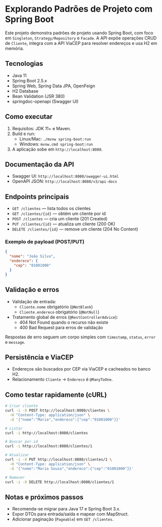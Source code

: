 # Explorando Padrões de Projeto com Spring Boot

Este projeto demonstra padrões de projeto usando Spring Boot, com foco em `Singleton`, `Strategy/Repository` e `Facade`. A API expõe operações CRUD de `Cliente`, integra com a API ViaCEP para resolver endereços e usa H2 em memória.

## Tecnologias
- Java 11
- Spring Boot 2.5.x
- Spring Web, Spring Data JPA, OpenFeign
- H2 Database
- Bean Validation (JSR 380)
- springdoc-openapi (Swagger UI)

## Como executar
1. Requisitos: JDK 11+ e Maven.
2. Build e run:
   - Linux/Mac: `./mvnw spring-boot:run`
   - Windows: `mvnw.cmd spring-boot:run`
3. A aplicação sobe em `http://localhost:8080`.

## Documentação da API
- Swagger UI: `http://localhost:8080/swagger-ui.html`
- OpenAPI JSON: `http://localhost:8080/v3/api-docs`

## Endpoints principais
- `GET /clientes` — lista todos os clientes
- `GET /clientes/{id}` — obtém um cliente por id
- `POST /clientes` — cria um cliente (201 Created)
- `PUT /clientes/{id}` — atualiza um cliente (200 OK)
- `DELETE /clientes/{id}` — remove um cliente (204 No Content)

### Exemplo de payload (POST/PUT)
```json
{
  "nome": "João Silva",
  "endereco": {
    "cep": "01001000"
  }
}
```

## Validação e erros
- Validação de entrada:
  - `Cliente.nome` obrigatório (`@NotBlank`)
  - `Cliente.endereco` obrigatório (`@NotNull`)
- Tratamento global de erros (`@RestControllerAdvice`):
  - 404 Not Found quando o recurso não existe
  - 400 Bad Request para erros de validação

Respostas de erro seguem um corpo simples com `timestamp`, `status`, `error` e `message`.

## Persistência e ViaCEP
- Endereços são buscados por CEP via ViaCEP e cacheados no banco H2.
- Relacionamento `Cliente` → `Endereco` é `@ManyToOne`.

## Como testar rapidamente (cURL)
```bash
# Criar cliente
curl -i -X POST http://localhost:8080/clientes \
  -H "Content-Type: application/json" \
  -d '{"nome":"Maria","endereco":{"cep":"01001000"}}'

# Listar
curl -i http://localhost:8080/clientes

# Buscar por id
curl -i http://localhost:8080/clientes/1

# Atualizar
curl -i -X PUT http://localhost:8080/clientes/1 \
  -H "Content-Type: application/json" \
  -d '{"nome":"Maria Souza","endereco":{"cep":"01001000"}}'

# Remover
curl -i -X DELETE http://localhost:8080/clientes/1
```

## Notas e próximos passos
- Recomenda-se migrar para Java 17 e Spring Boot 3.x.
- Expor DTOs para entrada/saída e mapear com MapStruct.
- Adicionar paginação (`Pageable`) em `GET /clientes`.
